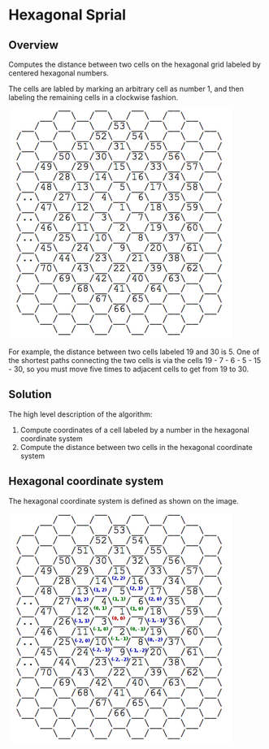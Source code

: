 # Hexagonal Sprial #

## Overview ##

Computes the distance between two cells on the hexagonal grid labeled by centered hexagonal numbers. 

The cells are labled by marking an arbitrary cell as number 1, and then labeling the remaining cells in a clockwise fashion.

![Hexagonal grid example](/images/grid.png)

For example, the distance between two cells labeled 19 and 30 is 5. One of the shortest paths connecting the two cells is via the cells 19 - 7 - 6 - 5 - 15 - 30, so you must move five times to adjacent cells to get from 19 to 30.

## Solution ##

The high level description of the algorithm:
1.  Compute coordinates of a cell labeled by a number in the hexagonal coordinate system
2.  Compute the distance between two cells in the hexagonal coordinate system


## Hexagonal coordinate system ##

The hexagonal coordinate system is defined as shown on the image.

![Hexagonal grid with coordinate example](/images/grid_coordinates.png)


